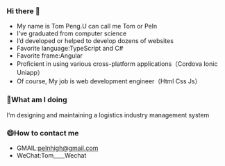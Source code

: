 ### Hi there 👋

 - My name is Tom Peng.U can call me Tom or Peln
 - I’ve graduated from computer science
 - I’d developed or helped to develop dozens of websites
 - Favorite language:TypeScript and C#
 - Favorite frame:Angular
 - Proficient in using various cross-platform applications（Cordova Ionic Uniapp）
 - Of course, My job is web development engineer（Html Css Js）

### 🤔What am I doing

I‘m designing and maintaining a logistics industry management system

### 😄How to contact me
- GMAIL:pelnhigh@gmail.com
- WeChat:Tom____Wechat
